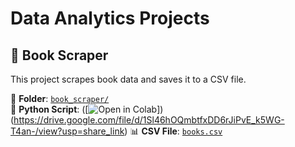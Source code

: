 # Data Analytics Projects

## 📂 Book Scraper
This project scrapes book data and saves it to a CSV file.

📁 **Folder**: [`book_scraper/`](book_scraper/)  
📄 **Python Script**: ([![Open in Colab](g)])  (https://drive.google.com/file/d/1Sl46hOQmbtfxDD6rJiPvE_k5WG-T4an-/view?usp=share_link)
📊 **CSV File**: [`books.csv`](book_scraper/books.csv)  
